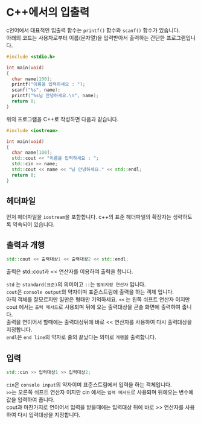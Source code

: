 # C++에서의 입출력

c언어에서 대표적인 입출력 함수는 `printf()` 함수와 `scanf()` 함수가 있습니다.  
아래의 코드는 사용자로부터  이름(문자열)을 입력받아서 출력하는 간단한 프로그램입니다.
```c
#include <stdio.h>

int main(void)
{
  char name[100];
  printf("이름을 입력하세요 : ");
  scanf("%s", name);
  printf("%s님 안녕하세요.\n", name);
  return 0;
}
```

위의 프로그램을 C++로 작성하면 다음과 같습니다.
```cpp
#include <iostream>

int main(void)
{
  char name[100];
  std::cout << "이름을 입력하세요 : ";
  std::cin >> name;
  std::cout << name << "님 안녕하세요." << std::endl;
  return 0;
}
```
## 헤더파일 
먼저 헤더파일을 `iostream`을 포함합니다.
c++의 표준 헤더파일의 확장자는 생략하도록 약속되어 있습니다.

## 출력과 개행
```cpp
std::cout << 출력대상1 << 출력대상2 << std::endl;
```
출력은 std::cout과 << 연산자를 이용하여 출력을 합니다.  

`std` 는 `standard(표준)`의 의미이고 `::`는 `범위지정 연산자` 입니다.  
`cout`은  `console output`의 약자이며 표준스트림에 출력을 하는 객체 입니다.  
아직 객체를 잘모르지만 일딴은 형태만 기억하세요.
`<<` 는 왼쪽 쉬프트 연산자 이지만 cout 에서는 `출력 메서드`로 사용되며 뒤에 오는 출력대상을 콘솔 화면에 출력하여 줍니다.  
출력을 연이어서 할때에는 출력대상뒤에 바로 << 연산자를 사용하여 다시 출력대상을 지정합니다.  
`endl`은 `end line`의 약자로 줄의 끝났다는 의미로 `개행`을 출력합니다.

## 입력
```cpp
std::cin >> 입력대상1 >> 입력대상2;
```
`cin`은 `console input`의 약자이며 표준스트림에서 입력을 하는 객체입니다.  
`>>`는 오른쪽 쉬프트 연산자 이지만 cin 에서는 `입력 메서드`로 사용되며 뒤에오는 변수에 값을 입력하여 줍니다.  
cout과 마찬가지로 연이어서 입력을 받을때에는 입력대상 뒤에 바로 >> 연산자를 사용하여 다시 입력대상을 지정합니다.

